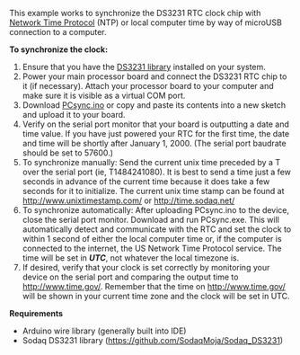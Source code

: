 This example works to synchronize the DS3231 RTC clock chip with [Network Time Protocol](https://en.wikipedia.org/wiki/Network_Time_Protocol) (NTP) or local computer time by way of microUSB connection to a computer.

**To synchronize the clock:**

1. Ensure that you have the [DS3231 library](https://github.com/EnviroDIY/Sodaq_DS3231) installed on your system.
2. Power your main processor board and connect the DS3231 RTC chip to it (if necessary).  Attach your processor board to your computer and make sure it is visible as a virtual COM port.
3. Download [PCsync.ino](https://raw.githubusercontent.com/EnviroDIY/Sodaq_DS3231/master/examples/PCsync/PCsync.ino) or copy and paste its contents into a new sketch and upload it to your board.
4. Verify on the serial port monitor that your board is outputting a date and time value.  If you have just powered your RTC for the first time, the date and time will be shortly after January 1, 2000.  (The serial port baudrate should be set to 57600.)
5. To synchronize manually:  Send the current unix time preceded by a T over the serial port (ie, T1484241080).  It is best to send a time just a few seconds in advance of the current time because it does take a few seconds for it to initialize.  The current unix time stamp can be found at http://www.unixtimestamp.com/ or http://time.sodaq.net/
5. To synchronize automatically:  After uploading PCsync.ino to the device, close the serial port monitor.  Download and run PCsync.exe.  This will automatically detect and communicate with the RTC and set the clock to within 1 second of either the local computer time or, if the computer is connected to the internet, the US Network Time Protocol service.  The time will be set in **_UTC_**, not whatever the local timezone is.
6. If desired, verify that your clock is set correctly by monitoring your device on the serial port and comparing the output time to http://www.time.gov/.  Remember that the time on http://www.time.gov/ will be shown in your current time zone and the clock will be set in UTC.

**Requirements**

 * Arduino wire library (generally built into IDE)
 * Sodaq DS3231 library (https://github.com/SodaqMoja/Sodaq_DS3231)
